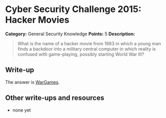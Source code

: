 # Cyber Security Challenge 2015: Hacker Movies

**Category:** General Security Knowledge
**Points:** 5
**Description:**

> What is the name of a hacker movie from 1983 in which a young man finds a backdoor into a military central computer in which reality is confused with game-playing, possibly starting World War III?

## Write-up

The answer is [WarGames](http://www.imdb.com/title/tt0086567/).

## Other write-ups and resources

* none yet

